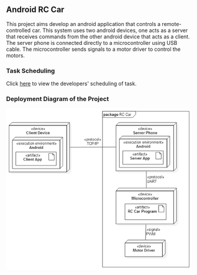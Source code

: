 ## Android RC Car
This project aims develop an android application that controls a remote-controlled car. This system uses two android devices, one acts as a server that receives commands from the other android device that acts as a client. The server phone is connected directly to a microcontroller using USB cable. The microcontroller sends signals to a motor driver to control the motors.

### Task Scheduling
Click [here](https://docs.google.com/spreadsheets/d/1YUe4VaSAkym9xFQXTuEA7igoA8cfK86ST5Xmug9KEoo/edit#gid=355571566) to view the developers' scheduling of task.

### Deployment Diagram of the Project
![alt tag](https://github.com/gilz688/android_rc-car/blob/master/docs/Deployment_Diagram.png)
